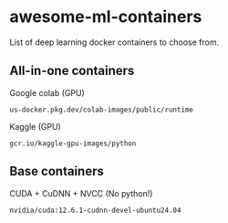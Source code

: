 # awesome-ml-containers
List of deep learning docker containers to choose from.

## All-in-one containers

Google colab (GPU)
```
us-docker.pkg.dev/colab-images/public/runtime
```

Kaggle (GPU)
```
gcr.io/kaggle-gpu-images/python
```

## Base containers

CUDA + CuDNN + NVCC (No python!)
```
nvidia/cuda:12.6.1-cudnn-devel-ubuntu24.04
```

